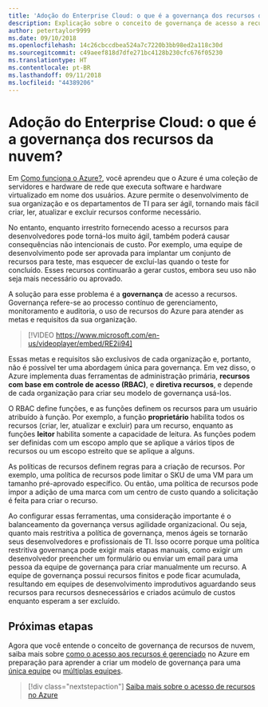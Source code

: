```yaml
---
title: 'Adoção do Enterprise Cloud: o que é a governança dos recursos da nuvem?'
description: Explicação sobre o conceito de governança de acesso a recursos no Azure
author: petertaylor9999
ms.date: 09/10/2018
ms.openlocfilehash: 14c26cbccdbea524a7c7220b3bb98ed2a118c30d
ms.sourcegitcommit: c49aeef818d7dfe271bc4128b230cfc676f05230
ms.translationtype: HT
ms.contentlocale: pt-BR
ms.lasthandoff: 09/11/2018
ms.locfileid: "44389206"
---
```

# <a name="enterprise-cloud-adoption-what-is-cloud-resource-governance"></a>Adoção do Enterprise Cloud: o que é a governança dos recursos da nuvem?

Em [Como funciona o Azure?](what-is-azure.md), você aprendeu que o Azure é uma coleção de servidores e hardware de rede que executa software e hardware virtualizado em nome dos usuários. Azure permite o desenvolvimento de sua organização e os departamentos de TI para ser ágil, tornando mais fácil criar, ler, atualizar e excluir recursos conforme necessário.

No entanto, enquanto irrestrito fornecendo acesso a recursos para desenvolvedores pode torná-los muito ágil, também poderá causar consequências não intencionais de custo. Por exemplo, uma equipe de desenvolvimento pode ser aprovada para implantar um conjunto de recursos para teste, mas esquecer de excluí-las quando o teste for concluído. Esses recursos continuarão a gerar custos, embora seu uso não seja mais necessário ou aprovado. 

A solução para esse problema é a **governança** de acesso a recursos. Governança refere-se ao processo contínuo de gerenciamento, monitoramento e auditoria, o uso de recursos do Azure para atender as metas e requisitos da sua organização. 

> [!VIDEO https://www.microsoft.com/en-us/videoplayer/embed/RE2ii94] 

Essas metas e requisitos são exclusivos de cada organização e, portanto, não é possível ter uma abordagem única para governança. Em vez disso, o Azure implementa duas ferramentas de administração primária, **recursos com base em controle de acesso (RBAC)**, e **diretiva recursos**, e depende de cada organização para criar seu modelo de governança usá-los.

O RBAC define funções, e as funções definem os recursos para um usuário atribuído à função. Por exemplo, a função **proprietário** habilita todos os recursos (criar, ler, atualizar e excluir) para um recurso, enquanto as funções **leitor** habilita somente a capacidade de leitura. As funções podem ser definidas com um escopo amplo que se aplique a vários tipos de recursos ou um escopo estreito que se aplique a alguns. 

As políticas de recursos definem regras para a criação de recursos. Por exemplo, uma política de recursos pode limitar o SKU de uma VM para um tamanho pré-aprovado específico. Ou então, uma política de recursos pode impor a adição de uma marca com um centro de custo quando a solicitação é feita para criar o recurso. 

Ao configurar essas ferramentas, uma consideração importante é o balanceamento da governança versus agilidade organizacional. Ou seja, quanto mais restritiva a política de governança, menos ágeis se tornarão seus desenvolvedores e profissionais de TI. Isso ocorre porque uma política restritiva governança pode exigir mais etapas manuais, como exigir um desenvolvedor preencher um formulário ou enviar um email para uma pessoa da equipe de governança para criar manualmente um recurso. A equipe de governança possui recursos finitos e pode ficar acumulada, resultando em equipes de desenvolvimento improdutivos aguardando seus recursos para recursos desnecessários e criados acúmulo de custos enquanto esperam a ser excluído.

## <a name="next-steps"></a>Próximas etapas

Agora que você entende o conceito de governança de recursos de nuvem, saiba mais sobre [como o acesso aos recursos é gerenciado](azure-resource-access.md) no Azure em preparação para aprender a criar um modelo de governança para uma [única equipe](../governance/governance-single-team.md) ou [múltiplas equipes](../governance/governance-multiple-teams.md).

> [!div class="nextstepaction"]
> [Saiba mais sobre o acesso de recursos no Azure](azure-resource-access.md)